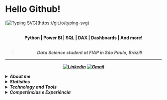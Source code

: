 # Hello Github!

[![Typing SVG](https://readme-typing-svg.demolab.com?font=Fira+Code&weight=600&size=21&pause=1000&color=F729D7&center=true&multiline=true&width=436&lines=My+name+is+Isabella+Heder!)](https://git.io/typing-svg)


<br>
<div align="center">
<b><str>Python | Power BI | SQL | DAX | Dashboards | And more! </str>
<br>
<br>

<blockquote>
    <p><i>
       Data Science student at FIAP in São Paulo, Brazil!
</blockquote>
</div>

---

<div align="center">

[![Linkedin](https://img.shields.io/badge/LinkedIn-lavender?logo=linkedin&logoColor=0077B5)](www.linkedin.com/in/isabella-heder-b7b022296)
[![Gmail](https://img.shields.io/badge/Gmail-lavender?logo=gmail)](mailto:isabella.f.heder@gmail.com)

</div>

<p>

<details closed>
<summary><strong>About me</strong></summary>

---

<!-- <div align="right" style="margin:auto">
        <img height="230em" src="https://github-readme-stats.vercel.app/api/top-langs/?username=aylmerbolzan&theme=dracula&custom_title=Linguagens%20que%20mais%20utilizo:"
       alt="Most used languages" align="right">
    </a>
</div> -->

Hi! My name is [**Isabella Heder**](www.linkedin.com/in/isabella-heder-b7b022296). I am a Data Science student at FIAP with a strong interest in technology.

During my studies, I have gained practical experience with essential tools such as Python, Power BI, Microsoft Office, SQL, Docker and many others. 

I am a very dedicated person and I am always looking for experiences to learn and evolve professionally. My profile is characterized by responsibility, excellent communication and group work skills.

Currently, my goal is to get my first internship at a renowned company that makes use of data technology, where I can put my knowledge into practice and continue to evolve professionally.

Here you can find some of my projects! Hope you enjoy :)

</details>

<details closed>

<summary><strong>Statistics</strong></summary>
<div align="center">
<br>
<div style="display: flex; align-items: flex-start; gap: 10px; justify-content: center;">
  <img src="https://github-stats-alpha.vercel.app/api?username=isabellaheder&cc=2A2E36&tc=78d6f6&ic=fe6e95&bc=fff" alt="Profile" width="52%">
</div>
<br>
<div style="display: flex; align-items: flex-start; gap: 10px; justify-content: center;">
  <img src="https://github-readme-streak-stats.herokuapp.com/?user=isabellaheder&theme=dracula&locale=pt_BR&fire=79DAFA&currStreakNum=fff&sideLabels=79DAFA" alt="Streaks" width="49%">
  <img src="https://github-readme-stats.vercel.app/api?username=isabellaheder&show_icons=true&theme=dracula&custom_title=Status%20on%20GitHub:" alt="Github Stats" width="46%">
</div>
<br>
<div style="display: flex; align-items: flex-start; gap: 10px; justify-content: center;">
  <img src="http://github-profile-summary-cards.vercel.app/api/cards/most-commit-language?username=isabellaheder&theme=dracula" alt="Top Language by Commit" width="40%">
  <img src="http://github-profile-summary-cards.vercel.app/api/cards/repos-per-language?username=isabellaheder&theme=dracula" alt="Top Language by Repo" width="40%">
</div>
<br>
<div style="display: flex; align-items: flex-start; gap: 10px; justify-content: center;">
  <img src="https://github-readme-activity-graph.vercel.app/graph?username=isabellaheder&bg_color=red&color=bd93f9&line=78d6f6&point=fff&area=true&custom_title=Gr%C3%A1fico%20de%20Contribui%C3%A7%C3%B5es%20Mensais:&hide_border=true" alt="Top Contribuition Graph" width="95%">
</div>
<br>
<div style="display: flex; align-items: flex-start; gap: 10px; justify-content: center;">
  <img src="http://github-profile-summary-cards.vercel.app/api/cards/profile-details?username=isabellaheder&theme=dracula" alt="Details" width="60%">
  <img src="http://github-profile-summary-cards.vercel.app/api/cards/productive-time?username=isabellaheder&theme=dracula&utcOffset=-3" alt="Commits" width="29%">
</div>
<br>
<div style="display: flex; align-items: flex-start; gap: 10px; justify-content: center;">
  <img src="https://github-profile-trophy.vercel.app/?username=isabellaheder&theme=dracula&margin-w=5&margin-h=5&column=-1" alt="Trophy" width="90%">
</div>
</a>
<br>
</div>
</details>

<details closed>
<summary><strong>Technology and Tools</strong></summary>

<!-- Linguagens e Ferramentas Técnicas -->
![Python](https://img.shields.io/badge/Python-3776AB?style=for-the-badge&logo=python&logoColor=white)
![SQL](https://img.shields.io/badge/SQL-003B57?style=for-the-badge&logo=mysql&logoColor=white)
![Docker](https://img.shields.io/badge/Docker-2496ED?style=for-the-badge&logo=docker&logoColor=white)
![MongoDB](https://img.shields.io/badge/MongoDB-47A248?style=for-the-badge&logo=mongodb&logoColor=white)
![HBase](https://img.shields.io/badge/HBase-DC4405?style=for-the-badge&logo=apachehadoop&logoColor=white)
![Power BI](https://img.shields.io/badge/Power%20BI-F2C811?style=for-the-badge&logo=powerbi&logoColor=black)

<!-- Versionamento e Colaboração -->
![GitHub](https://img.shields.io/badge/GitHub-181717?style=for-the-badge&logo=github&logoColor=white)
![Git](https://img.shields.io/badge/Git-F05032?style=for-the-badge&logo=git&logoColor=white)

<!-- Ferramentas de Design e Escritório -->
![Canva](https://img.shields.io/badge/Canva-00C4CC?style=for-the-badge&logo=canva&logoColor=white)
![Excel](https://img.shields.io/badge/Excel-217346?style=for-the-badge&logo=microsoft-excel&logoColor=white)
![Word](https://img.shields.io/badge/Word-2B579A?style=for-the-badge&logo=microsoft-word&logoColor=white)
![PowerPoint](https://img.shields.io/badge/PowerPoint-B7472A?style=for-the-badge&logo=microsoft-powerpoint&logoColor=white)

<!-- Sistemas Operacionais e Shells -->
![Windows](https://img.shields.io/badge/Windows-0078D6?style=for-the-badge&logo=windows&logoColor=white)
![Linux](https://img.shields.io/badge/Linux-FCC624?style=for-the-badge&logo=linux&logoColor=black)
![WSL](https://img.shields.io/badge/WSL-4EAA25?style=for-the-badge&logo=gnubash&logoColor=white)
![PowerShell](https://img.shields.io/badge/PowerShell-5391FE?style=for-the-badge&logo=powershell&logoColor=white)

<!-- IDEs e Ambientes -->
![VS Code](https://img.shields.io/badge/VS%20Code-007ACC?style=for-the-badge&logo=visual-studio-code&logoColor=white)
![Jupyter](https://img.shields.io/badge/Jupyter-F37626?style=for-the-badge&logo=jupyter&logoColor=white)

<!-- Bibliotecas Python -->
![Pandas](https://img.shields.io/badge/Pandas-150458?style=for-the-badge&logo=pandas&logoColor=white)
![Matplotlib](https://img.shields.io/badge/Matplotlib-11557C?style=for-the-badge&logo=matplotlib&logoColor=white)
![Scikit-learn](https://img.shields.io/badge/Scikit--learn-F7931E?style=for-the-badge&logo=scikit-learn&logoColor=white)

<!-- Ferramentas de Gestão e Colaboração -->
![Azure Boards](https://img.shields.io/badge/Azure%20Boards-0078D7?style=for-the-badge&logo=azure-devops&logoColor=white)
![Miro](https://img.shields.io/badge/Miro-FFD02F?style=for-the-badge&logo=miro&logoColor=black)
![Google Sheets](https://img.shields.io/badge/Google%20Sheets-34A853?style=for-the-badge&logo=google-sheets&logoColor=white)
![Google Slides](https://img.shields.io/badge/Google%20Slides-F4B400?style=for-the-badge&logo=google-slides&logoColor=white)
![Google Docs](https://img.shields.io/badge/Google%20Docs-4285F4?style=for-the-badge&logo=google-docs&logoColor=white)



</div>

</details>

<details closed>
<summary><strong>Competências e Experiência</strong></summary>
